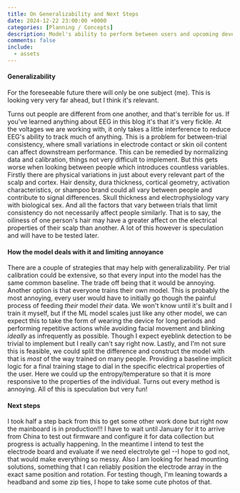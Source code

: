 ```yaml
---
title: On Generalizability and Next Steps
date: 2024-12-22 23:00:00 +0000
categories: [Planning / Concepts]
description: Model's ability to perform between users and upcoming developments
comments: false
include:
  - assets
---
```


#### Generalizability

For the foreseeable future there will only be one subject (me). This is looking very very far ahead, but I think it's relevant. 

Turns out people are different from one another, and that's terrible for us. If you've learned anything about EEG in this blog it's that it's very fickle. At the voltages we are working with, it only takes a little interference to reduce EEG's ability to track much of anything. This is a problem for between-trial consistency, where small variations in electrode contact or skin oil content can affect downstream performance. This can be remedied by normalizing data and calibration, things not very difficult to implement. But this gets worse when looking between people which introduces countless variables. Firstly there are physical variations in just about every relevant part of the scalp and cortex. Hair density, dura thickness, cortical geometry, activation characteristics, or shampoo brand could all vary between people and contribute to signal differences. Skull thickness and electrophysiology vary with biological sex. And all the factors that vary between trials that limit consistency do not necessarily affect people similarly. That is to say, the oiliness of one person's hair may have a greater affect on the electrical properties of their scalp than another. A lot of this however is speculation and will have to be tested later.

#### How the model deals with it and limiting annoyance

There are a couple of strategies that may help with generalizability. Per trial calibration could be extensive, so that every input into the model has the same common baseline. The trade off being that it would be annoying. Another option is that everyone trains their own model. This is probably the most annoying, every user would have to initially go though the painful process of feeding *their* model *their* data. We won't know until it's built and I train it myself, but if the ML model scales just like any other model, we can expect this to take the form of wearing the device for long periods and performing repetitive actions while avoiding facial movement and blinking *ideally* as infrequently as possible. Though I expect eyeblink detection to be trivial to implement but I really can't say right now. Lastly, and I'm not sure this is feasible, we could split the difference and construct the model with that is *most* of the way trained on many people. Providing a baseline implicit logic for a final training stage to dial in the specific electrical properties of the user. Here we could up the entropy/temperature so that it is more responsive to the properties of the individual. Turns out every method is annoying. All of this is speculation but very fun!

#### Next steps

I took half a step back from this to get some other work done but right now the mainboard is in production!!! I have to wait until January for it to arrive from China to test out firmware and configure it for data collection but progress is actually happening. In the meantime I intend to test the electrode board and evaluate if we need electrolyte gel --I hope to god not, that would make everything so messy. Also I am looking for head mounting solutions, something that I can reliably position the electrode array in the exact same position and rotation. For testing though, I'm leaning towards a headband and some zip ties, I hope to take some cute photos of that.